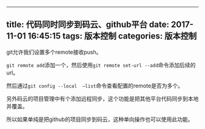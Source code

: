 
---
title: 代码同时同步到码云、github平台
date: 2017-11-01 16:45:15
tags: 版本控制
categories: 版本控制
---

git允许我们设置多个remote接收push。

`git remote add`添加一个，然后使用`git remote set-url --add`命令添加后续的url。

然后通过`git config --local  —list`命令查看配置的remote是否为多个。

另外码云的项目管理中有个添加远程同步，这个功能是把其他平台代码同步到本地并覆盖。

所以如果单纯是把github的项目同步到码云，这种单向操作也可以使用此功能。

